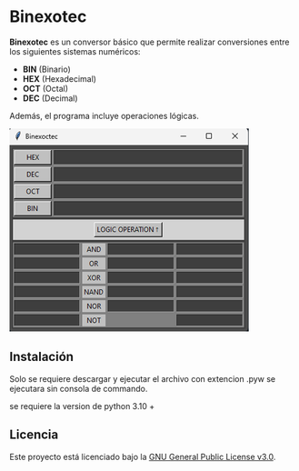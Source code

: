 # Binexotec

**Binexotec** es un conversor básico que permite realizar conversiones entre los siguientes sistemas numéricos:

- **BIN** (Binario)
- **HEX** (Hexadecimal)
- **OCT** (Octal)
- **DEC** (Decimal)

Además, el programa incluye operaciones lógicas.

![Captura de pantalla de Binexotec](image.png)

## Instalación

Solo se requiere descargar y ejecutar el archivo con extencion .pyw
se ejecutara sin consola de commando.

se requiere la version de python 3.10 +


## Licencia

Este proyecto está licenciado bajo la [GNU General Public License v3.0](https://www.gnu.org/licenses/gpl-3.0.html).
